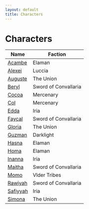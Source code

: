 ```yaml
---
layout: default
title: Characters
---
```


# Characters

<div class="character-table"></div>

| Name | Faction |
| ---- | ------- |
| [Acambe](./acambe.md) | Elaman |
| [Alexei](./alexei.md) | Luccia |
| [Auguste](./auguste.md) | The Union |
| [Beryl](./beryl.md) | Sword of Convallaria |
| [Cocoa](./cocoa.md) | Mercenary |
| [Col](./col.md) | Mercenary |
| [Edda](./edda.md) | Iria |
| [Faycal](./faycal.md) | Sword of Convallaria |
| [Gloria](./gloria.md) | The Union |
| [Guzman](./guzman.md) | Darklight |
| [Hasna](./hasna.md) | Elaman |
| [Homa](./homa.md) | Elaman |
| [Inanna](./inanna.md) | Iria |
| [Maitha](./maitha.md) | Sword of Convallaria |
| [Momo](./momo.md) | Vlder Tribes |
| [Rawiyah](./rawiyah.md) | Sword of Convallaria |
| [Safiyyah](./safiyyah.md) | Iria |
| [Simona](./simona.md) | The Union |

<script>
    $(document).ready(function() {
        const table = $('.character-table + table');
        table.DataTable();
    });
</script>